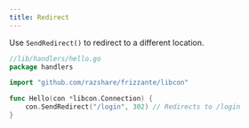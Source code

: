 ```yaml
---
title: Redirect
---
```


Use `SendRedirect()` to redirect to a different location.

```go
//lib/handlers/hello.go
package handlers

import "github.com/razshare/frizzante/libcon"

func Hello(con *libcon.Connection) {
    con.SendRedirect("/login", 302) // Redirects to /login
}
```